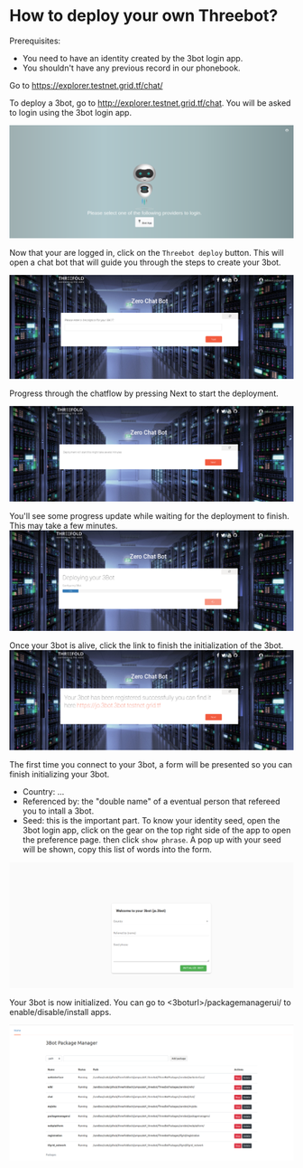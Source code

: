 # How to deploy your own Threebot?

Prerequisites:
- You need to have an identity created by the 3bot login app.
- You shouldn't have any previous record in our phonebook.



Go to https://explorer.testnet.grid.tf/chat/

To deploy a 3bot, go to http://explorer.testnet.grid.tf/chat. You will be asked to login using the 3bot login app.

![](img/login.png)

Now that your are logged in, click on the `Threebot deploy` button. This will open a chat bot that will guide you through the steps to create your 3bot.

![](img/botchatflow.png)


Progress through the chatflow by pressing Next to start the deployment.

![](img/startdeployment.png)


You'll see some progress update while waiting for the deployment to finish. This may take a few minutes.
![](img/configuring3bot.png)


Once your 3bot is alive, click the link to finish the initialization of the 3bot.
![](img/botsuccess.png)


The first time you connect to your 3bot, a form will be presented so you can finish initializing your 3bot.
- Country: ...
- Referenced by: the "double name" of a eventual person that refereed you to intall a 3bot.
- Seed: this is the important part. To know your identity seed, open the 3bot login app, click on the gear on the top right side of the app to open the preference page.
then click `show phrase`. A pop up with your seed will be shown, copy this list of words into the form.

![](img/botlogin.png)


Your 3bot is now initialized. You can go to <3boturl>/packagemanagerui/ to enable/disable/install apps.

![](img/packagemanager.png)
